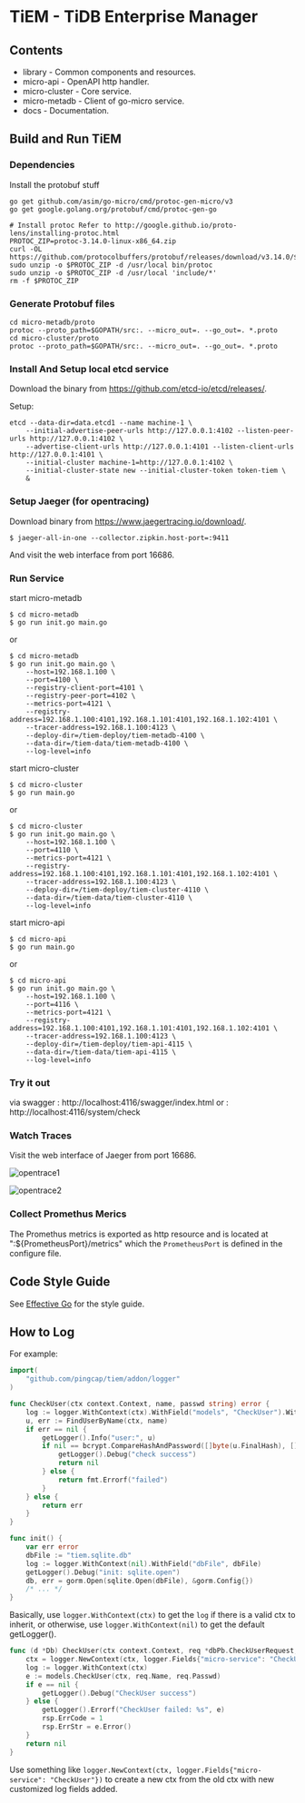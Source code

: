 # TiEM - TiDB Enterprise Manager

## Contents

- library - Common components and resources.
- micro-api - OpenAPI http handler.
- micro-cluster - Core service.
- micro-metadb - Client of go-micro service.
- docs - Documentation.

## Build and Run TiEM

### Dependencies

Install the protobuf stuff

```
go get github.com/asim/go-micro/cmd/protoc-gen-micro/v3
go get google.golang.org/protobuf/cmd/protoc-gen-go

# Install protoc Refer to http://google.github.io/proto-lens/installing-protoc.html
PROTOC_ZIP=protoc-3.14.0-linux-x86_64.zip
curl -OL https://github.com/protocolbuffers/protobuf/releases/download/v3.14.0/$PROTOC_ZIP
sudo unzip -o $PROTOC_ZIP -d /usr/local bin/protoc
sudo unzip -o $PROTOC_ZIP -d /usr/local 'include/*'
rm -f $PROTOC_ZIP
```

### Generate Protobuf files

```
cd micro-metadb/proto
protoc --proto_path=$GOPATH/src:. --micro_out=. --go_out=. *.proto
cd micro-cluster/proto
protoc --proto_path=$GOPATH/src:. --micro_out=. --go_out=. *.proto
```

### Install And Setup local etcd service

Download the binary from https://github.com/etcd-io/etcd/releases/.

Setup:

```
etcd --data-dir=data.etcd1 --name machine-1 \
    --initial-advertise-peer-urls http://127.0.0.1:4102 --listen-peer-urls http://127.0.0.1:4102 \
    --advertise-client-urls http://127.0.0.1:4101 --listen-client-urls http://127.0.0.1:4101 \
    --initial-cluster machine-1=http://127.0.0.1:4102 \
    --initial-cluster-state new --initial-cluster-token token-tiem \
    &
```

### Setup Jaeger (for opentracing)

Download binary from https://www.jaegertracing.io/download/.

```shell
$ jaeger-all-in-one --collector.zipkin.host-port=:9411
```

And visit the web interface from port 16686.

### Run Service

start micro-metadb
```shell
$ cd micro-metadb
$ go run init.go main.go
```
or
```shell
$ cd micro-metadb
$ go run init.go main.go \
    --host=192.168.1.100 \
    --port=4100 \
    --registry-client-port=4101 \
    --registry-peer-port=4102 \
    --metrics-port=4121 \
    --registry-address=192.168.1.100:4101,192.168.1.101:4101,192.168.1.102:4101 \
    --tracer-address=192.168.1.100:4123 \
    --deploy-dir=/tiem-deploy/tiem-metadb-4100 \
    --data-dir=/tiem-data/tiem-metadb-4100 \
    --log-level=info
```

start micro-cluster
```shell
$ cd micro-cluster
$ go run main.go 
```
or
```shell
$ cd micro-cluster
$ go run init.go main.go \
    --host=192.168.1.100 \
    --port=4110 \
    --metrics-port=4121 \
    --registry-address=192.168.1.100:4101,192.168.1.101:4101,192.168.1.102:4101 \
    --tracer-address=192.168.1.100:4123 \
    --deploy-dir=/tiem-deploy/tiem-cluster-4110 \
    --data-dir=/tiem-data/tiem-cluster-4110 \
    --log-level=info
```

start micro-api
```shell
$ cd micro-api
$ go run main.go 
```
or
```shell
$ cd micro-api
$ go run init.go main.go \
    --host=192.168.1.100 \
    --port=4116 \
    --metrics-port=4121 \
    --registry-address=192.168.1.100:4101,192.168.1.101:4101,192.168.1.102:4101 \
    --tracer-address=192.168.1.100:4123 \
    --deploy-dir=/tiem-deploy/tiem-api-4115 \
    --data-dir=/tiem-data/tiem-api-4115 \
    --log-level=info
```

### Try it out
via swagger : http://localhost:4116/swagger/index.html
or : http://localhost:4116/system/check

### Watch Traces

Visit the web interface of Jaeger from port 16686.

![opentrace1](docs/img/opentrace1.png)

![opentrace2](docs/img/opentrace2.png)

### Collect Promethus Merics

The Promethus metrics is exported as http resource and is located at ":${PrometheusPort}/metrics" which the `PrometheusPort` is defined in the configure file.

## Code Style Guide

See [Effective Go](https://golang.org/doc/effective_go) for the style guide.

## How to Log

For example:

```go
import(
	"github.com/pingcap/tiem/addon/logger"
)
```

```go
func CheckUser(ctx context.Context, name, passwd string) error {
	log := logger.WithContext(ctx).WithField("models", "CheckUser").WithField("name", name)
	u, err := FindUserByName(ctx, name)
	if err == nil {
		getLogger().Info("user:", u)
		if nil == bcrypt.CompareHashAndPassword([]byte(u.FinalHash), []byte(u.Salt+passwd)) {
			getLogger().Debug("check success")
			return nil
		} else {
			return fmt.Errorf("failed")
		}
	} else {
		return err
	}
}
```

```go
func init() {
    var err error
    dbFile := "tiem.sqlite.db"
    log := logger.WithContext(nil).WithField("dbFile", dbFile)
    getLogger().Debug("init: sqlite.open")
    db, err = gorm.Open(sqlite.Open(dbFile), &gorm.Config{})
    /* ... */
}
```

Basically, use `logger.WithContext(ctx)` to get the `log` if there is a valid ctx to inherit, or otherwise, use `logger.WithContext(nil)` to get the default getLogger().

```go
func (d *Db) CheckUser(ctx context.Context, req *dbPb.CheckUserRequest, rsp *dbPb.CheckUserResponse) error {
	ctx = logger.NewContext(ctx, logger.Fields{"micro-service": "CheckUser"})
	log := logger.WithContext(ctx)
	e := models.CheckUser(ctx, req.Name, req.Passwd)
	if e == nil {
		getLogger().Debug("CheckUser success")
	} else {
		getLogger().Errorf("CheckUser failed: %s", e)
		rsp.ErrCode = 1
		rsp.ErrStr = e.Error()
	}
	return nil
}
```

Use something like `logger.NewContext(ctx, logger.Fields{"micro-service": "CheckUser"})` to create a new ctx from the old ctx with new customized log fields added.
